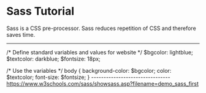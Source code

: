 # Sass Tutorial

Sass is a CSS pre-processor.
Sass reduces repetition of CSS and therefore saves time.

------------------------
/* Define standard variables and values for website */
$bgcolor: lightblue;
$textcolor: darkblue;
$fontsize: 18px;

/* Use the variables */
body {
  background-color: $bgcolor;
  color: $textcolor;
  font-size: $fontsize;
}
-------------------------------- https://www.w3schools.com/sass/showsass.asp?filename=demo_sass_first



